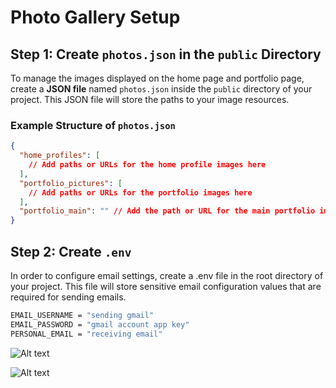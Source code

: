 # Photo Gallery Setup

## Step 1: Create `photos.json` in the `public` Directory

To manage the images displayed on the home page and portfolio page, create a **JSON file** named `photos.json` inside the `public` directory of your project. This JSON file will store the paths to your image resources.

### Example Structure of `photos.json`

```json
{
  "home_profiles": [
    // Add paths or URLs for the home profile images here
  ],
  "portfolio_pictures": [
    // Add paths or URLs for the portfolio images here
  ],
  "portfolio_main": "" // Add the path or URL for the main portfolio image here
}
```

## Step 2: Create `.env`

In order to configure email settings, create a .env file in the root directory of your project. This file will store sensitive email configuration values that are required for sending emails.

```bash
EMAIL_USERNAME = "sending gmail"
EMAIL_PASSWORD = "gmail account app key"
PERSONAL_EMAIL = "receiving email"
```

![Alt text](https://res.cloudinary.com/dxk7brqop/image/upload/v1726944926/Screenshot_2024-09-21_at_2.54.08_PM_b18vpi.png)

![Alt text](https://res.cloudinary.com/dxk7brqop/image/upload/v1726945176/Image_9-21-24_at_2.53_PM_vyci2u.jpg)

